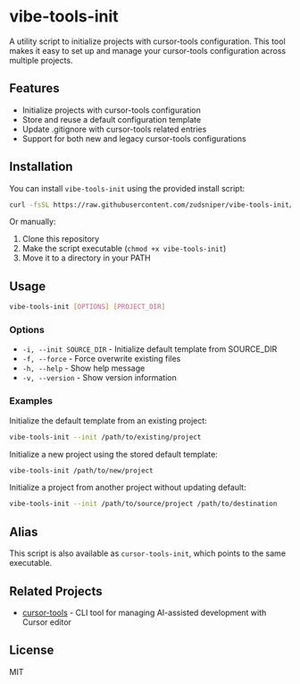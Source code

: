 # vibe-tools-init

A utility script to initialize projects with cursor-tools configuration. This tool makes it easy to set up and manage your cursor-tools configuration across multiple projects.

## Features

- Initialize projects with cursor-tools configuration
- Store and reuse a default configuration template
- Update .gitignore with cursor-tools related entries
- Support for both new and legacy cursor-tools configurations

## Installation

You can install `vibe-tools-init` using the provided install script:

```bash
curl -fsSL https://raw.githubusercontent.com/zudsniper/vibe-tools-init/master/install.sh | bash
```

Or manually:

1. Clone this repository
2. Make the script executable (`chmod +x vibe-tools-init`)
3. Move it to a directory in your PATH

## Usage

```bash
vibe-tools-init [OPTIONS] [PROJECT_DIR]
```

### Options

- `-i, --init SOURCE_DIR` - Initialize default template from SOURCE_DIR
- `-f, --force` - Force overwrite existing files
- `-h, --help` - Show help message
- `-v, --version` - Show version information

### Examples

Initialize the default template from an existing project:

```bash
vibe-tools-init --init /path/to/existing/project
```

Initialize a new project using the stored default template:

```bash
vibe-tools-init /path/to/new/project
```

Initialize a project from another project without updating default:

```bash
vibe-tools-init --init /path/to/source/project /path/to/destination
```

## Alias

This script is also available as `cursor-tools-init`, which points to the same executable.

## Related Projects

- [cursor-tools](https://github.com/eastlondoner/cursor-tools) - CLI tool for managing AI-assisted development with Cursor editor

## License

MIT
